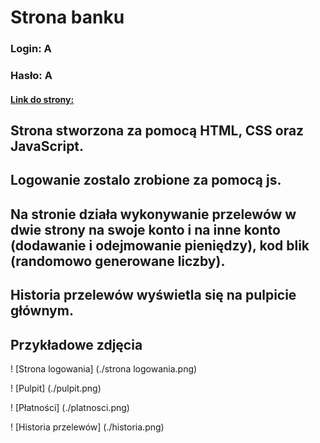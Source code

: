 # Strona banku

### Login: A
### Hasło: A

#### [Link do strony: ](https://luki23445.github.io/Bank/index.html)

## Strona stworzona za pomocą HTML, CSS oraz JavaScript.
## Logowanie zostalo zrobione za pomocą js.
## Na stronie działa wykonywanie przelewów w dwie strony na swoje konto i na inne konto (dodawanie i odejmowanie pieniędzy), kod blik (randomowo generowane liczby).
## Historia przelewów wyświetla się na pulpicie głównym.

## Przykładowe zdjęcia

! [Strona logowania] (./strona logowania.png)

! [Pulpit] (./pulpit.png)

! [Płatności] (./platnosci.png)

! [Historia przelewów] (./historia.png)
